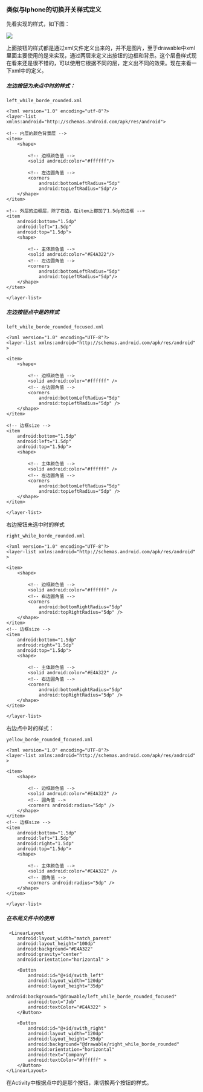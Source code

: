 ﻿### 类似与Iphone的切换开关样式定义

先看实现的样式，如下图：

![](https://raw.githubusercontent.com/dcq123/Android-Notes/master/images/btn_style.png)

上面按钮的样式都是通过xml文件定义出来的，并不是图片，至于drawable中xml里面主要使用的是<layer-list>来实现，通过两层来定义出按钮的边框和背景。这个层叠样式现在看来还是很不错的，可以使用它根据不同的层，定义出不同的效果。现在来看一下xml中的定义。

##### 左边按钮为未点中时的样式：
	left_while_borde_rounded.xml

	<?xml version="1.0" encoding="utf-8"?>
	<layer-list xmlns:android="http://schemas.android.com/apk/res/android">

    <!-- 内层的颜色背景层 -->
    <item>
        <shape>

            <!-- 边框颜色值 -->
            <solid android:color="#ffffff"/>

            <!-- 左边圆角值 -->
            <corners
                android:bottomLeftRadius="5dp"
                android:topLeftRadius="5dp"/>
        </shape>
    </item>
    
    <!-- 外层的边框层，除了右边，在item上都加了1.5dp的边框 -->
    <item
        android:bottom="1.5dp"
        android:left="1.5dp"
        android:top="1.5dp">
        <shape>

            <!-- 主体颜色值 -->
            <solid android:color="#E4A322"/>
            <!-- 左边圆角值 -->
            <corners
                android:bottomLeftRadius="5dp"
                android:topLeftRadius="5dp"/>
        </shape>
    </item>

	</layer-list>

##### 左边按钮点中是的样式

	left_while_borde_rounded_focused.xml
	
	<?xml version="1.0" encoding="UTF-8"?>
	<layer-list xmlns:android="http://schemas.android.com/apk/res/android" >

    <item>
        <shape>

            <!-- 边框颜色值 -->
            <solid android:color="#ffffff" />
            <!-- 左边圆角值 -->
            <corners
                android:bottomLeftRadius="5dp"
                android:topLeftRadius="5dp" />
        </shape>
    </item>

    <!-- 边框size -->
    <item
        android:bottom="1.5dp"
        android:left="1.5dp"
        android:top="1.5dp">
        <shape>

            <!-- 主体颜色值 -->
            <solid android:color="#ffffff" />
            <!-- 左边圆角值 -->
            <corners
                android:bottomLeftRadius="5dp"
                android:topLeftRadius="5dp" />
        </shape>
    </item>

	</layer-list>
	
右边按钮未选中时的样式

	right_while_borde_rounded.xml

	<?xml version="1.0" encoding="UTF-8"?>
	<layer-list xmlns:android="http://schemas.android.com/apk/res/android" >

    <item>
        <shape>

            <!-- 边框颜色值 -->
            <solid android:color="#ffffff" />
            <!-- 右边圆角值 -->
            <corners
                android:bottomRightRadius="5dp"
                android:topRightRadius="5dp" />
        </shape>
    </item>
    <!-- 边框size -->
    <item
        android:bottom="1.5dp"
        android:right="1.5dp"
        android:top="1.5dp">
        <shape>

            <!-- 主体颜色值 -->
            <solid android:color="#E4A322" />
            <!-- 右边圆角值 -->
            <corners
                android:bottomRightRadius="5dp"
                android:topRightRadius="5dp" />
        </shape>
    </item>

	</layer-list>

右边点中时的样式：

	yellow_borde_rounded_focused.xml

	<?xml version="1.0" encoding="UTF-8"?>
	<layer-list xmlns:android="http://schemas.android.com/apk/res/android" >

    <item>
        <shape>

            <!-- 边框颜色值 -->
            <solid android:color="#E4A322" />
            <!-- 圆角值 -->
            <corners android:radius="5dp" />
        </shape>
    </item>
    <!-- 边框size -->
    <item
        android:bottom="1.5dp"
        android:left="1.5dp"
        android:right="1.5dp"
        android:top="1.5dp">
        <shape>

            <!-- 主体颜色值 -->
            <solid android:color="#E4A322" />
            <!-- 圆角值 -->
            <corners android:radius="5dp" />
        </shape>
    </item>

	</layer-list>

##### 在布局文件中的使用

	 <LinearLayout
        android:layout_width="match_parent"
        android:layout_height="100dp"
        android:background="#E4A322"
        android:gravity="center"
        android:orientation="horizontal" >

        <Button
            android:id="@+id/swith_left"
            android:layout_width="120dp"
            android:layout_height="35dp"
            android:background="@drawable/left_while_borde_rounded_focused"
            android:text="Job"
            android:textColor="#E4A322" >
        </Button>

        <Button
            android:id="@+id/swith_right"
            android:layout_width="120dp"
            android:layout_height="35dp"
            android:background="@drawable/right_while_borde_rounded"
            android:orientation="horizontal"
            android:text="Company"
            android:textColor="#ffffff" >
        </Button>
    </LinearLayout>

在Activity中根据点中的是那个按钮，来切换两个按钮的样式。
